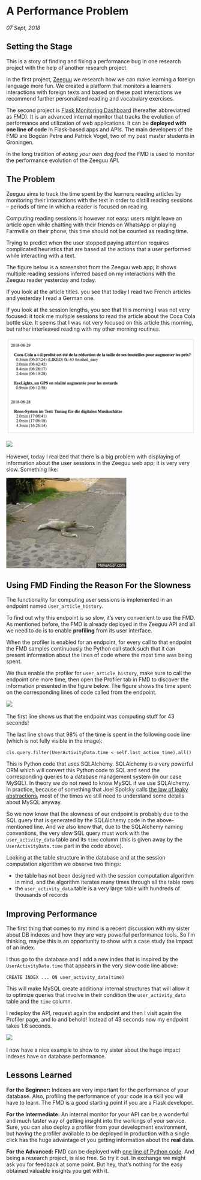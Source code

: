 # A Performance Problem

*07 Sept, 2018*

## Setting the Stage

This is a story of finding and fixing a performance bug in one research project with the help of another research project.

In the first project, [Zeeguu](http://zeeguu.org) we research how we can make learning a foreign language more fun. We created a platform that monitors a learners interactions with foreign texts and based on these past interactions we recommend further personalized reading and vocabulary exercises.

The second project is [Flask Monitoring Dashboard](https://github.com/flask-dashboard/Flask-MonitoringDashboard/) (hereafter abbreviatred as FMD). It is an advanced internal monitor that tracks the evolution of performance and utilization of web applications. It can be **deployed with one line of code** in Flask-based apps and APIs. The main developers of the FMD are Bogdan Petre and Patrick Vogel, two of my past master students in Groningen.

In the long tradition of _eating your own dog food_ the FMD is used to monitor the performance evolution of the Zeeguu API.

## The Problem

Zeeguu aims to track the time spent by the learners reading articles by monitoring their interactions with the text in order to distill reading sessions – periods of time in which a reader is focused on reading.

Computing reading sessions is however not easy: users might leave an article open while chatting with their friends on WhatsApp or playing Farmville on their phone; this time should not be counted as reading time.

Trying to predict when the user stopped paying attention requires complicated heuristics that are based all the actions that a user performed while interacting with a text.

The figure below is a screenshot from the Zeeguu web app; it shows multiple reading sessions inferred based on my interactions with the Zeeguu reader yesterday and today.

If you look at the article titles. you see that today I read two French articles and yesterday I read a German one.

If you look at the session lengths, you see that this morning I was not very focused: it took me multiple sessions to read the article about the Coca Cola bottle size. It seems that I was not very focused on this article this morning, but rather interleaved reading with my other morning routines.

![](../docs/assets/reading_sessions_examples.png)

![](https://mircealungu.github.io/img/db-indexes-1.png)

However, today I realized that there is a big problem with displaying of information about the user sessions in the Zeeguu web app; it is very very slow. Something like: 

![](../docs/assets/sloth.gif)

## Using FMD Finding the Reason For the Slowness

The functionality for computing user sessions is implemented in an endpoint named `user_article_history`.

To find out why this endpoint is so slow, it’s very convenient to use the FMD. As mentioned before, the FMD is already deployed in the Zeeguu API and all we need to do is to enable **profiling** from its user interface.

When the profiler is enabled for an endpoint, for every call to that endpoint the FMD samples continuously the Python call stack such that it can present information about the lines of code where the most time was being spent.

We thus enable the profiler for `user_article_history`, make sure to call the endpoint one more time, then open the Profiler tab in FMD to discover the information presented in the figure below. The figure shows the time spent on the corresponding lines of code called from the endpoint.

![](https://mircealungu.github.io/img/db-indexes-2.png)

The first line shows us that the endpoint was computing stuff for 43 seconds!

The last line shows that 98% of the time is spent in the following code line (which is not fully visible in the image):

```
cls.query.filter(UserActivityData.time < self.last_action_time).all()
```

This is Python code that uses SQLAlchemy. SQLAlchemy is a very powerful ORM which will convert this Python code to SQL and send the corresponding queries to a database management system (in our case MySQL). In theory we do not need to know MySQL if we use SQLAlchemy. In practice, because of something that Joel Spolsky calls [the law of leaky abstractions](https://www.joelonsoftware.com/2002/11/11/the-law-of-leaky-abstractions/), most of the times we still need to understand some details about MySQL anyway.

So we now know that the slowness of our endpoint is probably due to the SQL query that is generated by the SQLAlchemy code in the above-mentioned line. And we also know that, due to the SQLAlchemy naming conventions, the very slow SQL query must work with the `user_activity_data` table and its `time` column (this is given away by the `UserActivityData.time` part in the code above).

Looking at the table structure in the database and at the session computation algorithm we observe two things:

-   the table has not been designed with the session computation algorithm in mind, and the algorithm iterates many times through all the table rows
-   the `user_activity_data` table is a very large table with hundreds of thousands of records

## Improving Performance 

The first thing that comes to my mind is a recent discussion with my sister about DB indexes and how they are very powerful performance tools. So I’m thinking, maybe this is an opportunity to show with a case study the impact of an index.

I thus go to the database and I add a new index that is inspired by the `UserActivityData.time` that appears in the very slow code line above:

```
CREATE INDEX ... ON user_activity_data(time)
```

This will make MySQL create additional internal structures that will allow it to optimize queries that involve in their condition the `user_activity_data` table and the `time` column.

I redeploy the API, request again the endpoint and then I visit again the Profiler page, and lo and behold! Instead of 43 seconds now my endpoint takes 1.6 seconds.

![](https://mircealungu.github.io/img/db-indexes-3.png)

I now have a nice example to show to my sister about the huge impact indexes have on database performance.

## Lessons Learned

**For the Beginner:** Indexes are very important for the performance of your database. Also, profiling the performance of your code is a skill you will have to learn. The FMD is a good starting point if you are a Flask developer.

**For the Intermediate:** An internal monitor for your API can be a wonderful and much faster way of getting insight into the workings of your service. Sure, you can also deploy a profiler from your development environment, but having the profiler available to be deployed in production with a single click has the huge advantage of you getting information about the **real** data.

**For the Advanced:** FMD can be deployed with [one line of Python code](https://github.com/flask-dashboard/Flask-MonitoringDashboard/). And being a research project, is also free. So try it out. In exchange we might ask you for feedback at some point. But hey, that’s nothing for the easy obtained valuable insights you get with it.